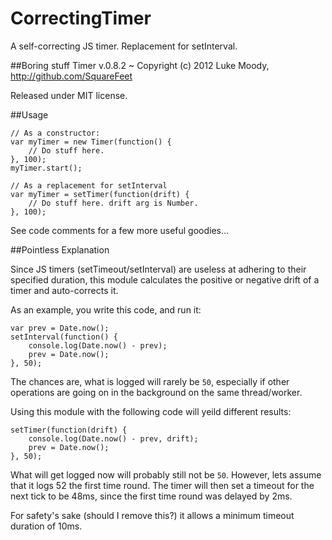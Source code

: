 CorrectingTimer
===============

A self-correcting JS timer. Replacement for setInterval.

##Boring stuff
Timer v.0.8.2 ~ Copyright (c) 2012 Luke Moody, http://github.com/SquareFeet

Released under MIT license.



##Usage

    // As a constructor:
    var myTimer = new Timer(function() {
        // Do stuff here.
    }, 100);
    myTimer.start();

    // As a replacement for setInterval
    var myTimer = setTimer(function(drift) {
        // Do stuff here. drift arg is Number.
    }, 100);


See code comments for a few more useful goodies...


##Pointless Explanation

Since JS timers (setTimeout/setInterval) are useless at adhering to their 
specified duration, this module calculates the positive or negative drift
of a timer and auto-corrects it.

As an example, you write this code, and run it:

    var prev = Date.now();
    setInterval(function() {
        console.log(Date.now() - prev);
        prev = Date.now();
    }, 50);
    
The chances are, what is logged will rarely be `50`, especially if other
operations are going on in the background on the same thread/worker.

Using this module with the following code will yeild different results:

    setTimer(function(drift) {
        console.log(Date.now() - prev, drift);
        prev = Date.now();
    }, 50);
    
What will get logged now will probably still not be `50`. However, lets
assume that it logs 52 the first time round. The timer will then set a 
timeout for the next tick to be 48ms, since the first time round was
delayed by 2ms. 

For safety's sake (should I remove this?) it allows a minimum timeout duration of
10ms.